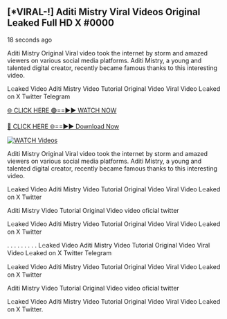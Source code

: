 ## [*VIRAL-!] Aditi Mistry Viral Videos Original Leaked Full HD X #0000

18 seconds ago

Aditi Mistry Original Viral video took the internet by storm and amazed viewers on various social media platforms. Aditi Mistry, a young and talented digital creator, recently became famous thanks to this interesting video.

L𝚎aked Video Aditi Mistry Video Tutorial Original Video Viral Video L𝚎aked on X Twitter Telegram

[🌐 CLICK HERE 🟢==►► WATCH NOW](https://azvirallink.blogspot.com/2025/01/viral-video-new-year-2025.html)

[🔴 CLICK HERE 🌐==►► Download Now](https://azvirallink.blogspot.com/2025/01/viral-video-new-year-2025.html)

[![WATCH Videos](https://i.imgur.com/6ooyjBv.gif)](https://azvirallink.blogspot.com/2025/01/viral-video-new-year-2025.html)

Aditi Mistry Original Viral video took the internet by storm and amazed viewers on various social media platforms. Aditi Mistry, a young and talented digital creator, recently became famous thanks to this interesting video.

L𝚎aked Video Aditi Mistry Video Tutorial Original Video Viral Video L𝚎aked on X Twitter

Aditi Mistry Video Tutorial Original Video video oficial twitter

L𝚎aked Video Aditi Mistry Video Tutorial Original Video Viral Video L𝚎aked on X Twitter

. . . . . . . . . L𝚎aked Video Aditi Mistry Video Tutorial Original Video Viral Video L𝚎aked on X Twitter Telegram

L𝚎aked Video Aditi Mistry Video Tutorial Original Video Viral Video L𝚎aked on X Twitter

Aditi Mistry Video Tutorial Original Video video oficial twitter

L𝚎aked Video Aditi Mistry Video Tutorial Original Video Viral Video L𝚎aked on X Twitter.